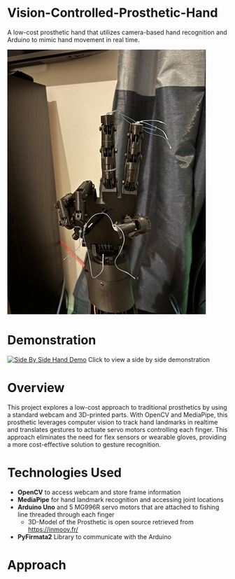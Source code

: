 # Vision-Controlled-Prosthetic-Hand
A low-cost prosthetic hand that utilizes camera-based hand recognition and Arduino to mimic hand movement in real time.

![Hand](Hand.jpg)

# Demonstration
[![Side By Side Hand Demo](https://img.youtube.com/vi/b7CLX6D0mAc/0.jpg)](https://youtu.be/b7CLX6D0mAc)
Click to view a side by side demonstration



# Overview
This project explores a low-cost approach to traditional prosthetics by using a standard webcam and 3D-printed parts. With OpenCV and MediaPipe, this prosthetic leverages computer vision to track hand landmarks in realtime and translates gestures to actuate servo motors controlling each finger. This approach eliminates the need for flex sensors or wearable gloves, providing a more cost-effective solution to gesture recognition. 


# Technologies Used
- **OpenCV** to access webcam and store frame information
- **MediaPipe** for hand landmark recognition and accessing joint locations
- **Arduino Uno** and 5 MG996R servo motors that are attached to fishing line threaded through each finger
  - 3D-Model of the Prosthetic is open source retrieved from https://inmoov.fr/
- **PyFirmata2** Library to communicate with the Arduino

# Approach
